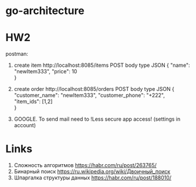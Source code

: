 # go-architecture

# HW2
postman:

1) create item
  http://localhost:8085/items  POST body type JSON 
{
     "name": "newItem333",
      "price": 10   
}


2) create order 
 http://localhost:8085/orders  POST body type JSON 
{
    "customer_name": "newItem333",
    "customer_phone": "+222", 
     "item_ids": [1,2]  
}

3) GOOGLE. To send mail need to !Less secure app access! (settings in account)

# Links 
 
1) Сложность алгоритмов https://habr.com/ru/post/263765/
2) Бинарный поиск https://ru.wikipedia.org/wiki/Двоичный_поиск
3) Шпаргалка структуры данных https://habr.com/ru/post/188010/

